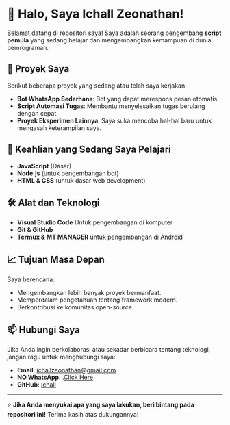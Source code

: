 # 👋 Halo, Saya Ichall Zeonathan!

Selamat datang di repositori saya! Saya adalah seorang pengembang **script pemula** yang sedang belajar dan mengembangkan kemampuan di dunia pemrograman.

## 💼 Proyek Saya
Berikut beberapa proyek yang sedang atau telah saya kerjakan:
- **Bot WhatsApp Sederhana**: Bot yang dapat merespons pesan otomatis.
- **Script Automasi Tugas**: Membantu menyelesaikan tugas berulang dengan cepat.
- **Proyek Eksperimen Lainnya**: Saya suka mencoba hal-hal baru untuk mengasah keterampilan saya.

## 🚀 Keahlian yang Sedang Saya Pelajari
- **JavaScript** (Dasar)
- **Node.js** (untuk pengembangan bot)
- **HTML & CSS** (untuk dasar web development)

## 🛠️ Alat dan Teknologi
- **Visual Studio Code** Untuk pengembangan di komputer
- **Git & GitHub**
- **Termux & MT MANAGER** untuk pengembangan di Android

## 📈 Tujuan Masa Depan
Saya berencana:
- Mengembangkan lebih banyak proyek bermanfaat.
- Memperdalam pengetahuan tentang framework modern.
- Berkontribusi ke komunitas open-source.

## 📫 Hubungi Saya
Jika Anda ingin berkolaborasi atau sekadar berbicara tentang teknologi, jangan ragu untuk menghubungi saya:
- **Email**: ichallzeonathan@gmail.com
- **NO WhatsApp**: .[Click Here](https://wa.me/6285219341964)
- **GitHub**: [Ichall](https://github.com/ichallzeonathan/Ichall)

---

⭐ **Jika Anda menyukai apa yang saya lakukan, beri bintang pada repositori ini!** Terima kasih atas dukungannya!

